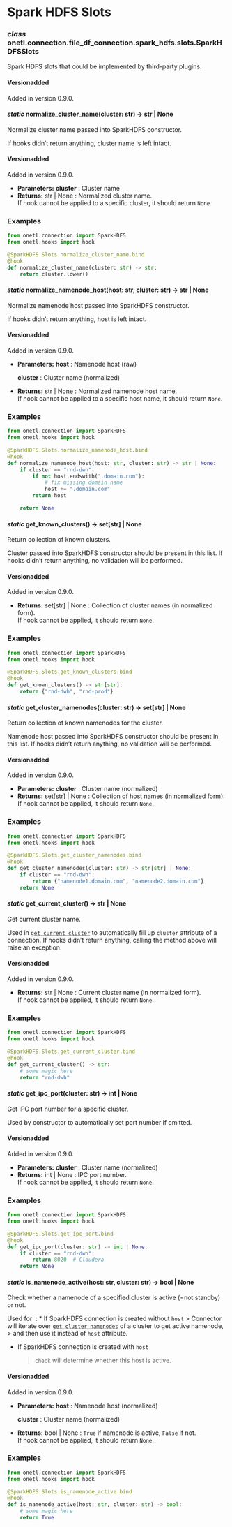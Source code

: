 <a id="spark-hdfs-slots"></a>

# Spark HDFS Slots

### *class* onetl.connection.file_df_connection.spark_hdfs.slots.SparkHDFSSlots

Spark HDFS slots that could be implemented by third-party plugins.

#### Versionadded
Added in version 0.9.0.

<!-- !! processed by numpydoc !! -->

#### *static* normalize_cluster_name(cluster: str) → str | None

Normalize cluster name passed into SparkHDFS constructor.

If hooks didn’t return anything, cluster name is left intact.

#### Versionadded
Added in version 0.9.0.

* **Parameters:**
  **cluster**
  : Cluster name
* **Returns:**
  str | None
  : Normalized cluster name.
    <br/>
    If hook cannot be applied to a specific cluster, it should return `None`.

### Examples

```python
from onetl.connection import SparkHDFS
from onetl.hooks import hook

@SparkHDFS.Slots.normalize_cluster_name.bind
@hook
def normalize_cluster_name(cluster: str) -> str:
    return cluster.lower()
```

<!-- !! processed by numpydoc !! -->

#### *static* normalize_namenode_host(host: str, cluster: str) → str | None

Normalize namenode host passed into SparkHDFS constructor.

If hooks didn’t return anything, host is left intact.

#### Versionadded
Added in version 0.9.0.

* **Parameters:**
  **host**
  : Namenode host (raw)

  **cluster**
  : Cluster name (normalized)
* **Returns:**
  str | None
  : Normalized namenode host name.
    <br/>
    If hook cannot be applied to a specific host name, it should return `None`.

### Examples

```python
from onetl.connection import SparkHDFS
from onetl.hooks import hook

@SparkHDFS.Slots.normalize_namenode_host.bind
@hook
def normalize_namenode_host(host: str, cluster: str) -> str | None:
    if cluster == "rnd-dwh":
        if not host.endswith(".domain.com"):
            # fix missing domain name
            host += ".domain.com"
        return host

    return None
```

<!-- !! processed by numpydoc !! -->

#### *static* get_known_clusters() → set[str] | None

Return collection of known clusters.

Cluster passed into SparkHDFS constructor should be present in this list.
If hooks didn’t return anything, no validation will be performed.

#### Versionadded
Added in version 0.9.0.

* **Returns:**
  set[str] | None
  : Collection of cluster names (in normalized form).
    <br/>
    If hook cannot be applied, it should return `None`.

### Examples

```python
from onetl.connection import SparkHDFS
from onetl.hooks import hook

@SparkHDFS.Slots.get_known_clusters.bind
@hook
def get_known_clusters() -> str[str]:
    return {"rnd-dwh", "rnd-prod"}
```

<!-- !! processed by numpydoc !! -->

#### *static* get_cluster_namenodes(cluster: str) → set[str] | None

Return collection of known namenodes for the cluster.

Namenode host passed into SparkHDFS constructor should be present in this list.
If hooks didn’t return anything, no validation will be performed.

#### Versionadded
Added in version 0.9.0.

* **Parameters:**
  **cluster**
  : Cluster name (normalized)
* **Returns:**
  set[str] | None
  : Collection of host names (in normalized form).
    <br/>
    If hook cannot be applied, it should return `None`.

### Examples

```python
from onetl.connection import SparkHDFS
from onetl.hooks import hook

@SparkHDFS.Slots.get_cluster_namenodes.bind
@hook
def get_cluster_namenodes(cluster: str) -> str[str] | None:
    if cluster == "rnd-dwh":
        return {"namenode1.domain.com", "namenode2.domain.com"}
    return None
```

<!-- !! processed by numpydoc !! -->

#### *static* get_current_cluster() → str | None

Get current cluster name.

Used in [`get_current_cluster`](#onetl.connection.file_df_connection.spark_hdfs.slots.SparkHDFSSlots.get_current_cluster) to  automatically fill up `cluster` attribute of a connection.
If hooks didn’t return anything, calling the method above will raise an exception.

#### Versionadded
Added in version 0.9.0.

* **Returns:**
  str | None
  : Current cluster name (in normalized form).
    <br/>
    If hook cannot be applied, it should return `None`.

### Examples

```python
from onetl.connection import SparkHDFS
from onetl.hooks import hook

@SparkHDFS.Slots.get_current_cluster.bind
@hook
def get_current_cluster() -> str:
    # some magic here
    return "rnd-dwh"
```

<!-- !! processed by numpydoc !! -->

#### *static* get_ipc_port(cluster: str) → int | None

Get IPC port number for a specific cluster.

Used by constructor to automatically set port number if omitted.

#### Versionadded
Added in version 0.9.0.

* **Parameters:**
  **cluster**
  : Cluster name (normalized)
* **Returns:**
  int | None
  : IPC port number.
    <br/>
    If hook cannot be applied, it should return `None`.

### Examples

```python
from onetl.connection import SparkHDFS
from onetl.hooks import hook

@SparkHDFS.Slots.get_ipc_port.bind
@hook
def get_ipc_port(cluster: str) -> int | None:
    if cluster == "rnd-dwh":
        return 8020  # Cloudera
    return None
```

<!-- !! processed by numpydoc !! -->

#### *static* is_namenode_active(host: str, cluster: str) → bool | None

Check whether a namenode of a specified cluster is active (=not standby) or not.

Used for:
: * If SparkHDFS connection is created without `host`
    > Connector will iterate over [`get_cluster_namenodes`](#onetl.connection.file_df_connection.spark_hdfs.slots.SparkHDFSSlots.get_cluster_namenodes) of a cluster to get active namenode,
    > and then use it instead of `host` attribute.
  * If SparkHDFS connection is created with `host`
    > `check` will determine whether this host is active.

#### Versionadded
Added in version 0.9.0.

* **Parameters:**
  **host**
  : Namenode host (normalized)

  **cluster**
  : Cluster name (normalized)
* **Returns:**
  bool | None
  : `True` if namenode is active, `False` if not.
    <br/>
    If hook cannot be applied, it should return `None`.

### Examples

```python
from onetl.connection import SparkHDFS
from onetl.hooks import hook

@SparkHDFS.Slots.is_namenode_active.bind
@hook
def is_namenode_active(host: str, cluster: str) -> bool:
    # some magic here
    return True
```

<!-- !! processed by numpydoc !! -->
